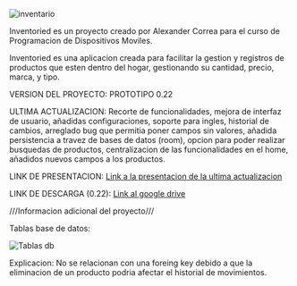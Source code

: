 ![inventario](https://github.com/acorrea21/Inventoried/assets/127762650/afdbf6c9-7ef6-4a95-9627-7af141a537e2)

Inventoried es un proyecto creado por Alexander Correa para el curso de Programacion de Dispositivos Moviles.

Inventoried es una aplicacion creada para facilitar la gestion y registros de productos que esten dentro del hogar, gestionando su cantidad, precio, marca, y tipo.

VERSION DEL PROYECTO: PROTOTIPO 0.22

ULTIMA ACTUALIZACION: Recorte de funcionalidades, mejora de interfaz de usuario, añadidas configuraciones, soporte para ingles, historial de cambios, arreglado bug que permitia poner campos sin valores, añadida persistencia a travez de bases de datos (room), opcion para poder realizar busquedas de productos, centralizacion de las funcionalidades en el home, añadidos nuevos campos a los productos.

LINK DE PRESENTACION: [Link a la presentacion de la ultima actualizacion](https://youtu.be/XqV44B0dnWU)

LINK DE DESCARGA (0.22): [Link al google drive](https://drive.google.com/file/d/1XJNCUiotcjrBEnZ2ZhSVUzwo-yJY48mX/view?usp=sharing)

///Informacion adicional del proyecto///

Tablas base de datos:

![Tablas db](https://github.com/acorrea21/Inventoried/assets/121874185/ea86383e-04e8-4efb-b45a-6b27664af977)

Explicacion: No se relacionan con una foreing key debido a que la eliminacion de un producto podria afectar el historial de movimientos.

